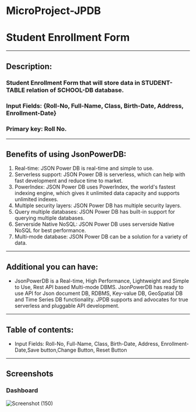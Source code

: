 # MicroProject-JPDB

# Student Enrollment Form
---
## Description:
### Student Enrollment Form that will store data in STUDENT-TABLE relation of SCHOOL-DB database.
### Input Fields: {Roll-No, Full-Name, Class, Birth-Date, Address, Enrollment-Date}
### Primary key: Roll No.
---
## Benefits of using JsonPowerDB:
1. Real-time: JSON Power DB is real-time and simple to use.
2. Serverless support: JSON Power DB is serverless, which can help with fast development and reduce time to market.
3. PowerIndex: JSON Power DB uses PowerIndex, the world's fastest indexing engine, which gives it unlimited data capacity and supports unlimited indexes.
4. Multiple security layers: JSON Power DB has multiple security layers.
5. Query multiple databases: JSON Power DB has built-in support for querying multiple databases.
6. Serverside Native NoSQL: JSON Power DB uses serverside Native NoSQL for best performance.
7. Multi-mode database: JSON Power DB can be a solution for a variety of data.
---
## Additional you can have:
* JsonPowerDB is a Real-time, High Performance, Lightweight and Simple to Use, Rest API based Multi-mode DBMS. JsonPowerDB has ready to use API for Json document DB, RDBMS, Key-value DB, GeoSpatial DB and Time Series DB functionality. JPDB supports and advocates for true serverless and pluggable API development.
---
## Table of contents:
* Input Fields: Roll-No, Full-Name, Class, Birth-Date, Address, Enrollment-Date,Save button,Change Button, Reset Button
---
## Screenshots
### Dashboard 
![Screenshot (150)](https://github.com/Ayush1347/MicroProject-JPDB/assets/75846927/d03d36f2-3983-4bdf-abca-30b0b274c289)
